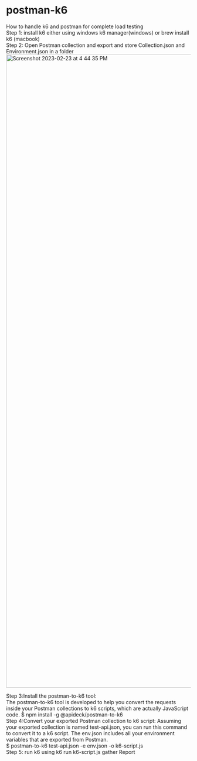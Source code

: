 # postman-k6
How to handle k6 and postman for complete load testing                                                                                                        
Step 1: install k6 either using windows k6 manager(windows) or brew install k6 (macbook)                                                                                                                                   
Step 2: Open Postman collection and export and store Collection.json and Environment.json in a folder                                                        <img width="1728" alt="Screenshot 2023-02-23 at 4 44 35 PM" src="https://user-images.githubusercontent.com/89374501/220891212-244d4c53-55ce-4d98-baca-88dbb7ef90e9.png">

Step 3:Install the postman-to-k6 tool:                                                                                                                     
The postman-to-k6 tool is developed to help you convert the requests inside your Postman collections to k6 scripts, which are actually JavaScript code.
$ npm install -g @apideck/postman-to-k6                                                                                                                      
Step 4:Convert your exported Postman collection to k6 script:
Assuming your exported collection is named test-api.json, you can run this command to convert it to a k6 script. The env.json includes all your environment variables that are exported from Postman.           
$ postman-to-k6 test-api.json -e env.json -o k6-script.js                                                                                                    
Step 5: run k6 using k6 run k6-script.js
gather Report 
